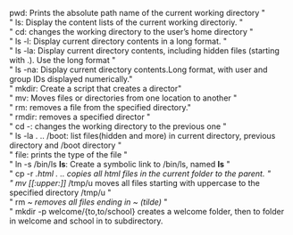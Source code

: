 pwd: Prints the absolute path name of the current working directory "<br />"
ls: Display the content lists of the current working directoriy. "<br />"
cd: changes the working directory to the user’s home directory "<br />"
ls -l: Display current directory contents in a long format. "<br />"
ls -la: Display current directory contents, including hidden files (starting with .). Use the long format "<br />"
ls -na: Display current directory contents.Long format, with user and group IDs displayed numerically."<br />"
mkdir: Create a script that creates a director"<br />"
mv: Moves files or directories from one location to another "<br />"
rm: removes a file from the specified directory."<br />"
rmdir: removes a specified director "<br />"
cd -: changes the working directory to the previous one "<br />"
ls -la . .. /boot: list files(hidden and more) in current directory, previous directory and /boot directory "<br />" 
file: prints the type of the file "<br />"
ln -s /bin/ls __ls__: Create a symbolic link to /bin/ls, named __ls__ "<br />"
cp -r *.html . .. copies all html files in the current folder to the parent. "<br />"
mv [[:upper:]]* /tmp/u moves all files starting with uppercase to the specified directory /tmp/u "<br />"
rm *~ removes all files ending in ~ (tilde)* "<br />" 
mkdir -p welcome/{to,to/school} creates a welcome folder, then to folder in welcome and school in to subdirectory.

